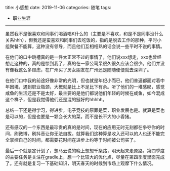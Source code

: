 title: 小感想
date: 2019-11-06
categories: 随笔
tags:

- 职业生涯

------

虽然我不是很喜欢和同事们喝酒唱K什么的（主要是不喜欢，和是不是同事没什么关系hhh），但我还是蛮喜欢和同事们去吃饭的，指的是脱去工作的那种，平时小组聚餐不能算，这种没有领导，而且他们互相相熟的话会说一些平时不说的事情。

<!-- more -->

在他们的口中跳槽真的是一件太正常不过的事情了，他们说xxx想走，xxx也曾经想走这种的，真的是惊到我了，真的在一家公司呆很久很久应该会很少。他们并没有像我这么多顾虑，在广州买了房女朋友在广州还是随随便便就去深圳了。

在他们口中我的前途好像非常的光明，但也就是年纪小而已，他们普遍都面对着中年困境，遇到职业瓶颈，大概就是比上不足比下有余。听了他们的一堆感叹，感觉咸鱼的生活还是不是太好，最主要的是他们都说他们年轻的时候在咸鱼，如今混成这个样子，但是我觉得他们还是混的挺好的hhhhh。

总结一下还是得学习，得进步，电子竞技的原罪是菜，职业发展也是。就算是菜也是可以的，但是也要是一颗会长大的菜，而不是长不大的小香猪。

还有感叹的一个东西是最珍贵的真的是时间，现在的应用无时无刻都在争夺你的时间，刷微博，刷抖音让你无法自拔。就算我们这种算是收入还可以的人也还不能完全掌控自己的时间，都需要花时间在进步上约等于时间被公司买了。

最后一个就是定计划了，想马云说的晚上想想千条路，明天起来走原路。第四季度的主要任务是关注在gradle上，想一个比较大的优化点，尽量在第四季度里面完成了。还有就是复习一下基础知识，明天春天的时候到市场上观摩下什么情况。